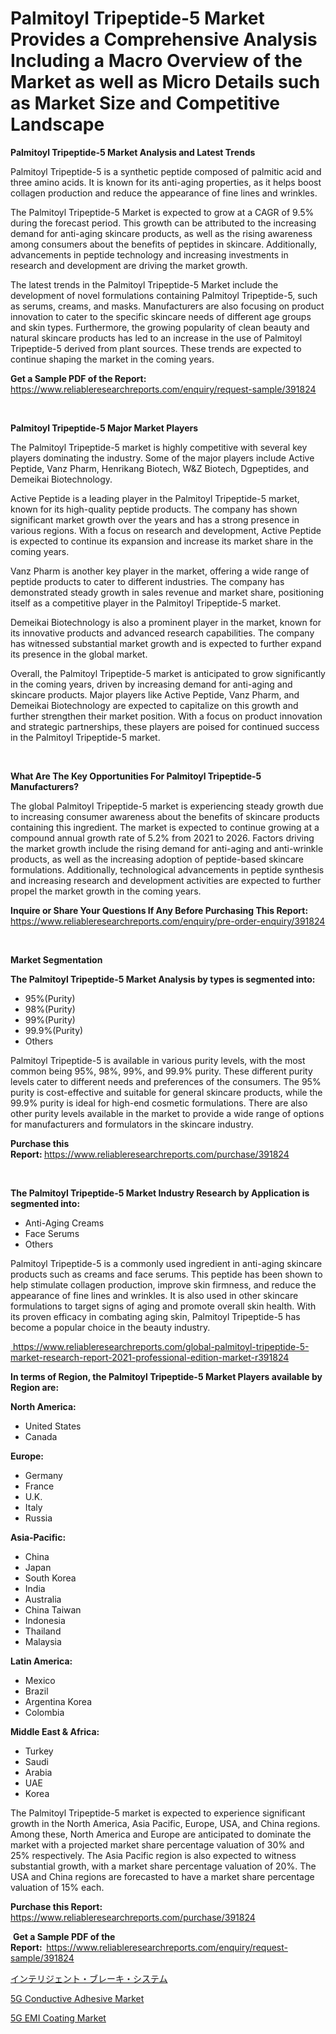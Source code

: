 <p><h1>Palmitoyl Tripeptide-5 Market Provides a Comprehensive Analysis Including a Macro Overview of the Market as well as Micro Details such as Market Size and Competitive Landscape</h1></p><p><strong>Palmitoyl Tripeptide-5 Market Analysis and Latest Trends</strong></p>
<p><p>Palmitoyl Tripeptide-5 is a synthetic peptide composed of palmitic acid and three amino acids. It is known for its anti-aging properties, as it helps boost collagen production and reduce the appearance of fine lines and wrinkles.</p><p>The Palmitoyl Tripeptide-5 Market is expected to grow at a CAGR of 9.5% during the forecast period. This growth can be attributed to the increasing demand for anti-aging skincare products, as well as the rising awareness among consumers about the benefits of peptides in skincare. Additionally, advancements in peptide technology and increasing investments in research and development are driving the market growth.</p><p>The latest trends in the Palmitoyl Tripeptide-5 Market include the development of novel formulations containing Palmitoyl Tripeptide-5, such as serums, creams, and masks. Manufacturers are also focusing on product innovation to cater to the specific skincare needs of different age groups and skin types. Furthermore, the growing popularity of clean beauty and natural skincare products has led to an increase in the use of Palmitoyl Tripeptide-5 derived from plant sources. These trends are expected to continue shaping the market in the coming years.</p></p>
<p><strong>Get a Sample PDF of the Report:&nbsp;</strong> <a href="https://www.reliableresearchreports.com/enquiry/request-sample/391824">https://www.reliableresearchreports.com/enquiry/request-sample/391824</a></p>
<p>&nbsp;</p>
<p><strong>Palmitoyl Tripeptide-5 Major Market Players</strong></p>
<p><p>The Palmitoyl Tripeptide-5 market is highly competitive with several key players dominating the industry. Some of the major players include Active Peptide, Vanz Pharm, Henrikang Biotech, W&Z Biotech, Dgpeptides, and Demeikai Biotechnology.</p><p>Active Peptide is a leading player in the Palmitoyl Tripeptide-5 market, known for its high-quality peptide products. The company has shown significant market growth over the years and has a strong presence in various regions. With a focus on research and development, Active Peptide is expected to continue its expansion and increase its market share in the coming years.</p><p>Vanz Pharm is another key player in the market, offering a wide range of peptide products to cater to different industries. The company has demonstrated steady growth in sales revenue and market share, positioning itself as a competitive player in the Palmitoyl Tripeptide-5 market.</p><p>Demeikai Biotechnology is also a prominent player in the market, known for its innovative products and advanced research capabilities. The company has witnessed substantial market growth and is expected to further expand its presence in the global market.</p><p>Overall, the Palmitoyl Tripeptide-5 market is anticipated to grow significantly in the coming years, driven by increasing demand for anti-aging and skincare products. Major players like Active Peptide, Vanz Pharm, and Demeikai Biotechnology are expected to capitalize on this growth and further strengthen their market position. With a focus on product innovation and strategic partnerships, these players are poised for continued success in the Palmitoyl Tripeptide-5 market.</p></p>
<p>&nbsp;</p>
<p><strong>What Are The Key Opportunities For Palmitoyl Tripeptide-5 Manufacturers?</strong></p>
<p><p>The global Palmitoyl Tripeptide-5 market is experiencing steady growth due to increasing consumer awareness about the benefits of skincare products containing this ingredient. The market is expected to continue growing at a compound annual growth rate of 5.2% from 2021 to 2026. Factors driving the market growth include the rising demand for anti-aging and anti-wrinkle products, as well as the increasing adoption of peptide-based skincare formulations. Additionally, technological advancements in peptide synthesis and increasing research and development activities are expected to further propel the market growth in the coming years.</p></p>
<p><strong>Inquire or Share Your Questions If Any Before Purchasing This Report:</strong> <a href="https://www.reliableresearchreports.com/enquiry/pre-order-enquiry/391824">https://www.reliableresearchreports.com/enquiry/pre-order-enquiry/391824</a></p>
<p>&nbsp;</p>
<p><strong>Market Segmentation</strong></p>
<p><strong>The Palmitoyl Tripeptide-5 Market Analysis by types is segmented into:</strong></p>
<p><ul><li>95%(Purity)</li><li>98%(Purity)</li><li>99%(Purity)</li><li>99.9%(Purity)</li><li>Others</li></ul></p>
<p><p>Palmitoyl Tripeptide-5 is available in various purity levels, with the most common being 95%, 98%, 99%, and 99.9% purity. These different purity levels cater to different needs and preferences of the consumers. The 95% purity is cost-effective and suitable for general skincare products, while the 99.9% purity is ideal for high-end cosmetic formulations. There are also other purity levels available in the market to provide a wide range of options for manufacturers and formulators in the skincare industry.</p></p>
<p><strong>Purchase this Report:&nbsp;</strong><a href="https://www.reliableresearchreports.com/purchase/391824">https://www.reliableresearchreports.com/purchase/391824</a></p>
<p>&nbsp;</p>
<p><strong>The Palmitoyl Tripeptide-5 Market Industry Research by Application is segmented into:</strong></p>
<p><ul><li>Anti-Aging Creams</li><li>Face Serums</li><li>Others</li></ul></p>
<p><p>Palmitoyl Tripeptide-5 is a commonly used ingredient in anti-aging skincare products such as creams and face serums. This peptide has been shown to help stimulate collagen production, improve skin firmness, and reduce the appearance of fine lines and wrinkles. It is also used in other skincare formulations to target signs of aging and promote overall skin health. With its proven efficacy in combating aging skin, Palmitoyl Tripeptide-5 has become a popular choice in the beauty industry.</p></p>
<p><a href="https://www.reliableresearchreports.com/global-palmitoyl-tripeptide-5-market-research-report-2021-professional-edition-market-r391824">&nbsp;https://www.reliableresearchreports.com/global-palmitoyl-tripeptide-5-market-research-report-2021-professional-edition-market-r391824</a></p>
<p><strong>In terms of Region, the Palmitoyl Tripeptide-5 Market Players available by Region are:</strong></p>
<p>
    <p> <strong> North America: </strong>
        <ul>
            <li>United States</li>
            <li>Canada</li>
        </ul>
        </p> 
    <p> <strong> Europe: </strong>
        <ul>
            <li>Germany</li>
            <li>France</li>
            <li>U.K.</li>
            <li>Italy</li>
            <li>Russia</li>
        </ul>
        </p> 
    <p> <strong> Asia-Pacific: </strong>
        <ul>
            <li>China</li>
            <li>Japan</li>
            <li>South Korea</li>
            <li>India</li>
            <li>Australia</li>
            <li>China Taiwan</li>
            <li>Indonesia</li>
            <li>Thailand</li>
            <li>Malaysia</li>
        </ul>
        </p> 
    <p> <strong> Latin America: </strong>
        <ul>
            <li>Mexico</li>
            <li>Brazil</li>
            <li>Argentina Korea</li>
            <li>Colombia</li>
        </ul>
        </p> 
    <p> <strong> Middle East & Africa: </strong>
        <ul>
            <li>Turkey</li>
            <li>Saudi</li>
            <li>Arabia</li>
            <li>UAE</li>
            <li>Korea</li>
        </ul>
    </p>
    </p>
<p><p>The Palmitoyl Tripeptide-5 market is expected to experience significant growth in the North America, Asia Pacific, Europe, USA, and China regions. Among these, North America and Europe are anticipated to dominate the market with a projected market share percentage valuation of 30% and 25% respectively. The Asia Pacific region is also expected to witness substantial growth, with a market share percentage valuation of 20%. The USA and China regions are forecasted to have a market share percentage valuation of 15% each.</p></p>
<p><strong>Purchase this Report: </strong><a href="https://www.reliableresearchreports.com/purchase/391824">https://www.reliableresearchreports.com/purchase/391824</a></p>
<p>&nbsp;<strong>Get a Sample PDF of the Report:&nbsp;&nbsp;</strong><a href="https://www.reliableresearchreports.com/enquiry/request-sample/391824">https://www.reliableresearchreports.com/enquiry/request-sample/391824</a></p>
<p><strong></strong></p>
<p><p><a href="https://github.com/DanykaKilback/Market-Research-Report-List-1/blob/main/7093948117763.md">インテリジェント・ブレーキ・システム</a></p><p><a href="https://github.com/arionmp/Market-Research-Report-List-3/blob/main/5g-conductive-adhesive-market.md">5G Conductive Adhesive Market</a></p><p><a href="https://github.com/markusgodoy/Market-Research-Report-List-3/blob/main/5g-emi-coating-market.md">5G EMI Coating Market</a></p></p>